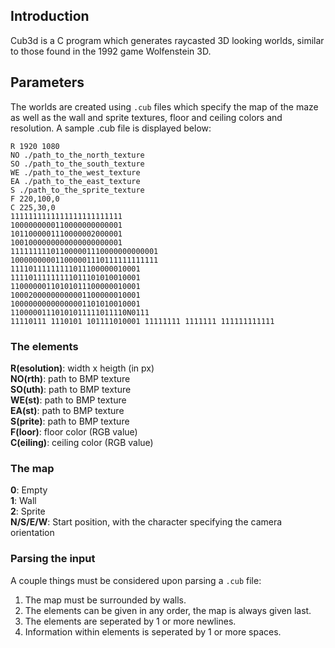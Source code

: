 ## Introduction
Cub3d is a C program which generates raycasted 3D looking worlds, similar to those found in the 1992 game Wolfenstein 3D.

## Parameters
The worlds are created using `.cub` files which specify the map of the maze as well as the wall and sprite textures, floor and ceiling colors and resolution. A sample .cub file is displayed below:
```
R 1920 1080
NO ./path_to_the_north_texture
SO ./path_to_the_south_texture
WE ./path_to_the_west_texture
EA ./path_to_the_east_texture
S ./path_to_the_sprite_texture
F 220,100,0
C 225,30,0
1111111111111111111111111
1000000000110000000000001
1011000001110000002000001
1001000000000000000000001
111111111011000001110000000000001
100000000011000001110111111111111
11110111111111011100000010001
11110111111111011101010010001
11000000110101011100000010001
10002000000000001100000010001
10000000000000001101010010001
11000001110101011111011110N0111
11110111 1110101 101111010001 11111111 1111111 111111111111
```

### The elements
**R(esolution)**: width x heigth (in px)  
**NO(rth)**: path to BMP texture  
**SO(uth)**: path to BMP texture  
**WE(st)**: path to BMP texture  
**EA(st)**: path to BMP texture  
**S(prite)**: path to BMP texture  
**F(loor)**: floor color (RGB value)  
**C(eiling)**: ceiling color (RGB value)

### The map
**0**: Empty  
**1**: Wall  
**2**: Sprite  
**N/S/E/W**: Start position, with the character specifying the camera orientation

### Parsing the input
A couple things must be considered upon parsing a `.cub` file:
1. The map must be surrounded by walls.
2. The elements can be given in any order, the map is always given last.
3. The elements are seperated by 1 or more newlines.
4. Information within elements is seperated by 1 or more spaces.
